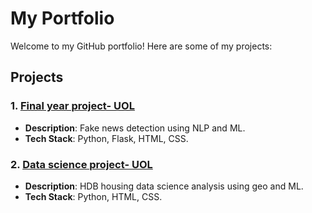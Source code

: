 # My Portfolio

Welcome to my GitHub portfolio! Here are some of my projects:

## Projects

### 1. [Final year project- UOL](https://github.com/shiro6632/Cavin-FYP)
   - **Description**: Fake news detection using NLP and ML.
   - **Tech Stack**: Python, Flask, HTML, CSS.

### 2. [Data science project- UOL](https://github.com/shiro6632/data_science)
   - **Description**: HDB housing data science analysis using geo and ML.
   - **Tech Stack**: Python, HTML, CSS.
